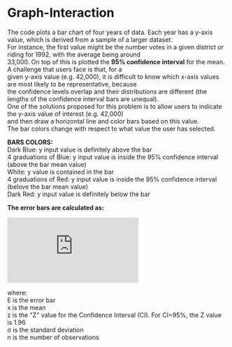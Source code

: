 # Graph-Interaction
  
The code plots a bar chart of four years of data. Each year has a y-axis value, which is derived from a sample of a larger dataset.  
For instance, the first value might be the number votes in a given district or riding for 1992, with the average being around  
33,000. On top of this is plotted the **95% confidence interval** for the mean. A challenge that users face is that, for a  
given y-axis value (e.g. 42,000), it is difficult to know which x-axis values are most likely to be representative, because  
the confidence levels overlap and their distributions are different (the lengths of the confidence interval bars are unequal).  
One of the solutions proposed for this problem is to allow users to indicate the y-axis value of interest (e.g. 42,000)  
and then draw a horizontal line and color bars based on this value.  
The bar colors change with respect to what value the user has selected.  

**BARS COLORS:**  
Dark Blue: y input value is definitely above the bar  
4 graduations of Blue: y input value is inside the 95% confidence interval (above the bar mean value)  
White: y value is contained in the bar  
4 graduations of Red: y input value is inside the 95% confidence interval (belove the bar mean value)  
Dark Red: y input value is definitely below the bar 

**The error bars are calculated as:**

![equation](http://latex.codecogs.com/gif.latex?E%20%3D%20%5Cbar%7Bx%7D%20%5Cpm%20z%20%5Cast%20%5Cfrac%7B%5Csigma%20%7D%7B%5Csqrt%7Bn%7D%7D)

where:  
E is the error bar  
x is the mean  
z is the "Z" value for the Confidence Interval (CI). For CI=95%, the Z value is 1.96  
&sigma; is the standard deviation  
n is the number of observations  

